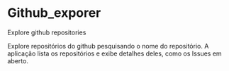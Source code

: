 # Github_exporer
Explore github repositories 

Explore repositórios do github pesquisando o nome do repositório. 
A aplicação lista os repositórios e exibe detalhes deles, como os Issues em aberto. 
